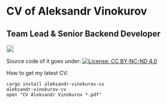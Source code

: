 CV of Aleksandr Vinokurov
=========================

## Team Lead & Senior Backend Developer

[<img alt="job-seeking-status" src="https://img.shields.io/badge/Status:-%23open–for–work-green.svg" height="20">](https://linkedin.com/in/aleksandrvin)

Source code of it goes under: [![License: CC BY-NC-ND 4.0](https://img.shields.io/badge/License-CC%20BY--NC--ND%204.0-lightgrey.svg)](https://creativecommons.org/licenses/by-nc-nd/4.0/)

How to get my latest CV:

```shell
cargo install aleksandr-vinokurov-cv
aleksandr-vinokurov-cv
open "CV Aleksandr Vinokurov *.pdf"
```
